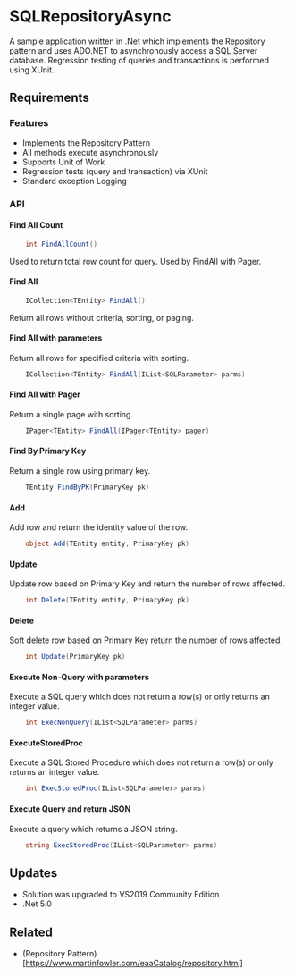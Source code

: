 # SQLRepositoryAsync

A sample application written in .Net which implements the Repository pattern and uses ADO.NET to asynchronously access a SQL Server database.
Regression testing of queries and transactions is performed using XUnit.

## Requirements

### Features
* Implements the Repository Pattern
* All methods execute asynchronously
* Supports Unit of Work
* Regression tests (query and transaction) via XUnit
* Standard exception Logging

### API 

#### Find All Count

```C#
	int FindAllCount()
```
Used to return total row count for query.  Used by FindAll with Pager.

#### Find All

```C#
	ICollection<TEntity> FindAll()
```
Return all rows without  criteria, sorting, or paging.


#### Find All with parameters
Return all rows for specified criteria with sorting.

```C#
	ICollection<TEntity> FindAll(IList<SQLParameter> parms)
```

#### Find All with Pager
Return a single page with sorting.

```C#
	IPager<TEntity> FindAll(IPager<TEntity> pager)
```

#### Find By Primary Key
Return a single row using primary key.

```C#
	TEntity FindByPK(PrimaryKey pk)
```

#### Add
Add row and return the identity value of the row.

```C#
	object Add(TEntity entity, PrimaryKey pk)
```

#### Update
Update row based on Primary Key and return the number of rows affected.

```C#
	int Delete(TEntity entity, PrimaryKey pk)
```

#### Delete
Soft delete row based on Primary Key return the number of rows affected.

```C#
	int Update(PrimaryKey pk)
```

#### Execute Non-Query with parameters
Execute a SQL query which does not return a row(s) or only returns an integer value.

```C#
	int ExecNonQuery(IList<SQLParameter> parms)
```

#### ExecuteStoredProc
Execute a SQL Stored Procedure which does not return a row(s) or only returns an integer value.

```C#
	int ExecStoredProc(IList<SQLParameter> parms)
```

#### Execute Query and return JSON
Execute a query which returns a JSON string.

```C#
	string ExecStoredProc(IList<SQLParameter> parms)
```

## Updates

- Solution was upgraded to VS2019 Community Edition
- .Net 5.0

## Related
  * (Repository Pattern)[https://www.martinfowler.com/eaaCatalog/repository.html]